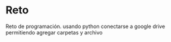 # Reto
 Reto de programación. usando python conectarse a google drive permitiendo agregar carpetas y archivo
